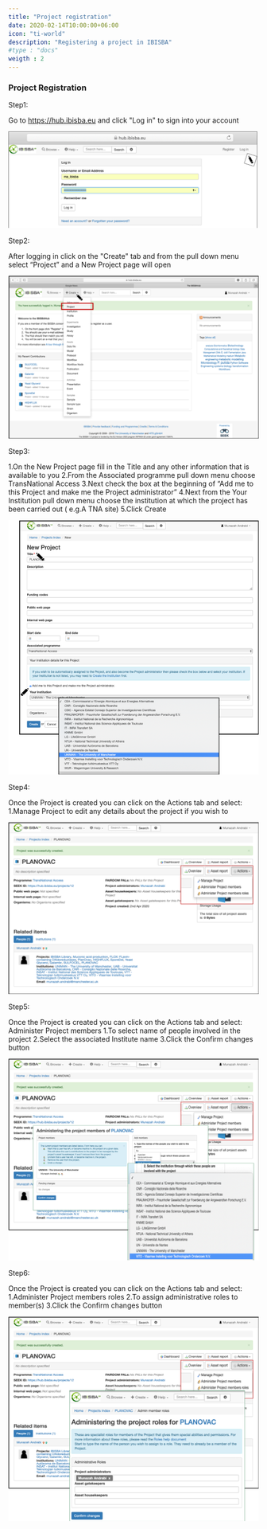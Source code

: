 ```yaml
---
title: "Project registration"
date: 2020-02-14T10:00:00+06:00
icon: "ti-world"
description: "Registering a project in IBISBA"
#type : "docs"
weigth : 2
---
```


### Project Registration

Step1: 

Go to https://hub.ibisba.eu and click "Log in" to sign into your account


![](Picture1.png)



Step2:

After logging in click on the "Create" tab and from the pull down menu select “Project” and a New Project page will open 


![](Picture2.png)



Step3: 

  1.On the New Project page fill in the Title and any other information that is available to you
  2.From the Associated programme pull down menu choose TransNational Access
  3.Next check the box at the beginning of “Add me to this Project and make me the Project administrator”
  4.Next from the Your Institution pull down menu choose the  institution at which the project has been carried out ( e.g.A       TNA site) 
  5.Click Create


![](Picture4.png)

Step4: 

Once the Project is created you can click on the Actions tab and select:
  1.Manage Project to edit any details about the project if you wish to
  
  
![](Picture5.png)


Step5:

Once the Project is created you can click on the Actions tab and select: Administer Project members 
  1.To select name of people involved in the project
  2.Select the associated Institute name
  3.Click the Confirm changes button


![](Picture6.png)

Step6:

Once the Project is created you can click on the Actions tab and select:
  1.Administer Project members roles
  2.To assign administrative roles to member(s) 
  3.Click the Confirm changes button


![](Picture7.png)
